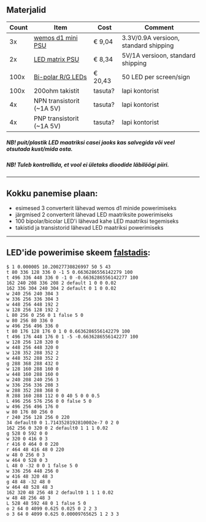 ## Materjalid
| Count | Item | Cost | Comment |
| --- | --- | --- | --- |
| 3x | [wemos d1 mini PSU](https://www.aliexpress.com/item/32960193527.html?spm=a2g0o.cart.0.0.2f8f3c00ny5JL1&mp=1) | € 9,04 | 3.3V/0.9A versioon, standard shipping |
| 2x  | [LED matrix PSU](https://www.aliexpress.com/item/32674295742.html?spm=a2g0o.cart.0.0.ad463c00U5mv2L&mp=1) | € 8,34 | 5V/1A versioon, standard shipping |
| 100x | [Bi-polar R/G LEDs](https://www.oomipood.ee/en/kataloog/tme/toode?sku=TC01N0VHVw%3D%3D) | € 20,43 | 50 LED per screen/sign
| 100x | 200ohm takistit | tasuta? | lapi kontorist |
| 4x | NPN transistorit (~1A 5V) | tasuta? | lapi kontorist |
| 4x | PNP transistorit (~1A 5V) | tasuta? | lapi kontorist |

##### NB! puit/plastik LED maatriksi casei jaoks kas salvegida või veel otsutada kust/mida osta.
##### NB! Tuleb kontrollida, et vool ei ületaks dioodide läbilöögi piiri.
---

## Kokku panemise plaan:
- esimesed 3 converterit lähevad wemos d1 minide powerimiseks
- järgmised 2 converterit lähevad LED maatriksite powerimiseks
- 100 bipolar/bicolar LED'i lähevad kahe LED maatriksi tegemiseks
- takistid ja transistorid lähevad LED maatriksi powerimiseks
---

## LED'ide powerimise skeem [falstadis](http://falstad.com/circuit/circuitjs.html?cct=$+1+0.000005+10.20027730826997+50+5+43%0At+80+336+128+336+0+-1+5+0.6636286556142279+100%0At+496+336+448+336+0+-1+0+-0.6636286556142277+100%0A162+240+208+336+208+2+default+1+0+0+0.02%0A162+336+304+240+304+2+default+0+1+0+0.02%0Aw+240+256+240+304+3%0Aw+336+256+336+304+3%0Aw+448+256+448+192+2%0Aw+128+256+128+192+2%0AL+80+256+0+256+0+1+false+5+0%0Aw+80+256+80+336+0%0Aw+496+256+496+336+0%0At+80+176+128+176+0+1+0+0.6636286556142279+100%0At+496+176+448+176+0+1+-5+-0.6636286556142277+100%0Aw+128+256+128+320+0%0Aw+448+256+448+320+0%0Aw+128+352+288+352+2%0Aw+448+352+288+352+2%0Ag+288+368+288+432+0%0Aw+128+160+288+160+0%0Aw+448+160+288+160+0%0Aw+240+208+240+256+3%0Aw+336+256+336+208+3%0Aw+288+352+288+368+0%0AR+288+160+288+112+0+0+40+5+0+0+0.5%0AL+496+256+576+256+0+0+false+5+0%0Aw+496+256+496+176+0%0Aw+80+176+80+256+0%0Ar+240+256+128+256+0+220%0A34+default0+0+1.7143528192810002e-7+0+2+0%0A162+256+0+320+0+2+default0+1+1+1+0.02%0Ag+528+0+592+0+0%0Aw+320+0+416+0+3%0Ar+416+0+464+0+0+220%0Ar+464+48+416+48+0+220%0Aw+48+0+256+0+3%0Aw+464+0+528+0+3%0AL+48+0+-32+0+0+1+false+5+0%0Aw+336+256+448+256+0%0Aw+416+48+320+48+3%0Ag+48+48+-32+48+0%0Aw+464+48+528+48+3%0A162+320+48+256+48+2+default0+1+1+1+0.02%0Aw+48+48+256+48+3%0AL+528+48+592+48+0+1+false+5+0%0Ao+2+64+0+4099+0.625+0.025+0+2+2+3%0Ao+3+64+0+4099+0.625+0.00009765625+1+2+3+3%0A):
```
$ 1 0.000005 10.20027730826997 50 5 43
t 80 336 128 336 0 -1 5 0.6636286556142279 100
t 496 336 448 336 0 -1 0 -0.6636286556142277 100
162 240 208 336 208 2 default 1 0 0 0.02
162 336 304 240 304 2 default 0 1 0 0.02
w 240 256 240 304 3
w 336 256 336 304 3
w 448 256 448 192 2
w 128 256 128 192 2
L 80 256 0 256 0 1 false 5 0
w 80 256 80 336 0
w 496 256 496 336 0
t 80 176 128 176 0 1 0 0.6636286556142279 100
t 496 176 448 176 0 1 -5 -0.6636286556142277 100
w 128 256 128 320 0
w 448 256 448 320 0
w 128 352 288 352 2
w 448 352 288 352 2
g 288 368 288 432 0
w 128 160 288 160 0
w 448 160 288 160 0
w 240 208 240 256 3
w 336 256 336 208 3
w 288 352 288 368 0
R 288 160 288 112 0 0 40 5 0 0 0.5
L 496 256 576 256 0 0 false 5 0
w 496 256 496 176 0
w 80 176 80 256 0
r 240 256 128 256 0 220
34 default0 0 1.7143528192810002e-7 0 2 0
162 256 0 320 0 2 default0 1 1 1 0.02
g 528 0 592 0 0
w 320 0 416 0 3
r 416 0 464 0 0 220
r 464 48 416 48 0 220
w 48 0 256 0 3
w 464 0 528 0 3
L 48 0 -32 0 0 1 false 5 0
w 336 256 448 256 0
w 416 48 320 48 3
g 48 48 -32 48 0
w 464 48 528 48 3
162 320 48 256 48 2 default0 1 1 1 0.02
w 48 48 256 48 3
L 528 48 592 48 0 1 false 5 0
o 2 64 0 4099 0.625 0.025 0 2 2 3
o 3 64 0 4099 0.625 0.00009765625 1 2 3 3
```
